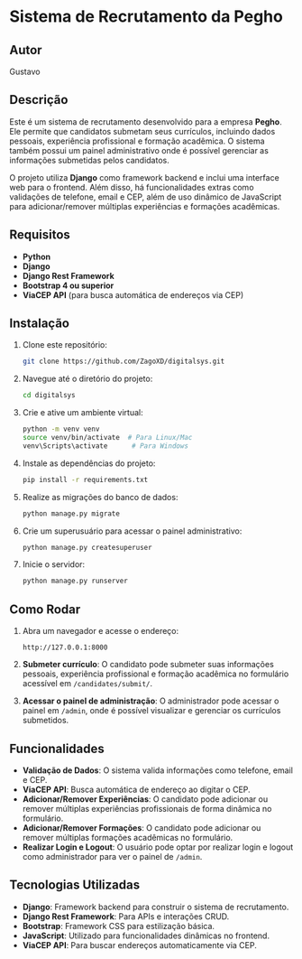 
# Sistema de Recrutamento da Pegho

## Autor
Gustavo

## Descrição
Este é um sistema de recrutamento desenvolvido para a empresa **Pegho**. Ele permite que candidatos submetam seus currículos, incluindo dados pessoais, experiência profissional e formação acadêmica. O sistema também possui um painel administrativo onde é possível gerenciar as informações submetidas pelos candidatos.

O projeto utiliza **Django** como framework backend e inclui uma interface web para o frontend. Além disso, há funcionalidades extras como validações de telefone, email e CEP, além de uso dinâmico de JavaScript para adicionar/remover múltiplas experiências e formações acadêmicas.

## Requisitos

- **Python**
- **Django**
- **Django Rest Framework**
- **Bootstrap 4 ou superior**
- **ViaCEP API** (para busca automática de endereços via CEP)

## Instalação

1. Clone este repositório:
   ```bash
   git clone https://github.com/ZagoXD/digitalsys.git
   ```
2. Navegue até o diretório do projeto:
   ```bash
   cd digitalsys
   ```

3. Crie e ative um ambiente virtual:
   ```bash
   python -m venv venv
   source venv/bin/activate  # Para Linux/Mac
   venv\Scripts\activate      # Para Windows
   ```

4. Instale as dependências do projeto:
   ```bash
   pip install -r requirements.txt
   ```

5. Realize as migrações do banco de dados:
   ```bash
   python manage.py migrate
   ```

6. Crie um superusuário para acessar o painel administrativo:
   ```bash
   python manage.py createsuperuser
   ```

7. Inicie o servidor:
   ```bash
   python manage.py runserver
   ```

## Como Rodar

1. Abra um navegador e acesse o endereço:
   ```
   http://127.0.0.1:8000
   ```

2. **Submeter currículo**: O candidato pode submeter suas informações pessoais, experiência profissional e formação acadêmica no formulário acessível em `/candidates/submit/`.

3. **Acessar o painel de administração**: O administrador pode acessar o painel em `/admin`, onde é possível visualizar e gerenciar os currículos submetidos.

## Funcionalidades

- **Validação de Dados**: O sistema valida informações como telefone, email e CEP.
- **ViaCEP API**: Busca automática de endereço ao digitar o CEP.
- **Adicionar/Remover Experiências**: O candidato pode adicionar ou remover múltiplas experiências profissionais de forma dinâmica no formulário.
- **Adicionar/Remover Formações**: O candidato pode adicionar ou remover múltiplas formações acadêmicas no formulário.
- **Realizar Login e Logout**: O usuário pode optar por realizar login e logout como administrador para ver o painel de `/admin`.

## Tecnologias Utilizadas

- **Django**: Framework backend para construir o sistema de recrutamento.
- **Django Rest Framework**: Para APIs e interações CRUD.
- **Bootstrap**: Framework CSS para estilização básica.
- **JavaScript**: Utilizado para funcionalidades dinâmicas no frontend.
- **ViaCEP API**: Para buscar endereços automaticamente via CEP.

